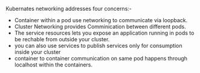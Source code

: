 Kubernates networking addresses four concerns:-

- Container within a pod use networking to communicate via loopback.
- Cluster Networking provides Comminication between different pods.
- The service resources lets you expose an application running in pods to be rechable from outside your cluster.
- you can also use services to publish services only for consumption inside your cluster
- container to container communication on same pod happens through localhost within the containers.
 
